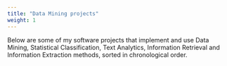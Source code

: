 ```yaml
---
title: "Data Mining projects"
weight: 1
---
```


Below are some of my software projects that implement and use Data Mining,
Statistical Classification, Text Analytics, Information Retrieval and
Information Extraction methods, sorted in chronological order.
